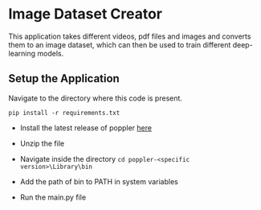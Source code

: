 # Image Dataset Creator

This application takes different videos, pdf files and images and converts them to an image dataset, which can then be used to train different deep-learning models.

## Setup the Application
Navigate to the directory where this code is present. 
```
pip install -r requirements.txt
```

* Install the latest release of poppler [here](https://github.com/oschwartz10612/poppler-windows/releases/)
* Unzip the file
* Navigate inside the directory
  ```cd poppler-<specific version>\Library\bin```
* Add the path of bin to PATH in system variables

* Run the main.py file
